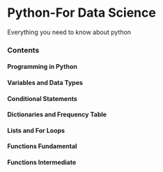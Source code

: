 # Python-For Data Science
Everything you need to know about python

### Contents

#### Programming in Python

#### Variables and Data Types

#### Conditional Statements

#### Dictionaries and Frequency Table

#### Lists and For Loops

#### Functions Fundamental

#### Functions Intermediate



